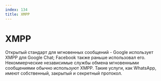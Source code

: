 ```yaml
---
index: 134
title: XMPP
---
```

# XMPP

Открытый стандарт для мгновенных сообщений - Google использует XMPP для Google Chat; Facebook также раньше использовал его. Некоммерческие независимые службы обмена мгновенными сообщениями обычно используют XMPP. Такие услуги, как WhatsApp, имеют собственный, закрытый и секретный протокол.